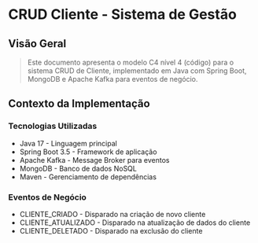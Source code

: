 # CRUD Cliente - Sistema de Gestão

## Visão Geral
>Este documento apresenta o modelo C4 nível 4 (código) para o sistema CRUD de Cliente, implementado em Java com Spring Boot, MongoDB e Apache Kafka para eventos de negócio.

## Contexto da Implementação

### Tecnologias Utilizadas
* Java 17 - Linguagem principal
* Spring Boot 3.5 - Framework de aplicação
* Apache Kafka - Message Broker para eventos
* MongoDB - Banco de dados NoSQL
* Maven - Gerenciamento de dependências

### Eventos de Negócio
* CLIENTE_CRIADO - Disparado na criação de novo cliente
* CLIENTE_ATUALIZADO - Disparado na atualização de dados do cliente
* CLIENTE_DELETADO - Disparado na exclusão do cliente